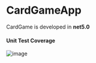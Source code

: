 # CardGameApp

CardGame is developed in **net5.0**



#### Unit Test Coverage

![image](https://user-images.githubusercontent.com/2716202/120026790-39ffb080-c010-11eb-903d-4bef1250a22b.png)
